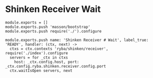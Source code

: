 
# Shinken Receiver Wait

    module.exports = []
    module.exports.push 'masson/bootstrap'
    module.exports.push require('./').configure

    module.exports.push name: 'Shinken Receiver # Wait', label_true: 'READY', handler: (ctx, next) ->
      ctxs = ctx.contexts 'ryba/shinken/receiver', require('./index').configure
      servers = for _ctx in ctxs
        host: _ctx.config.host, port: _ctx.config.ryba.shinken.receiver.config.port
      ctx.waitIsOpen servers, next
